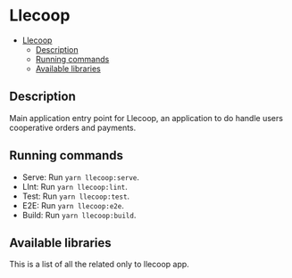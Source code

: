 # Llecoop

- [Llecoop](#llecoop)
  - [Description](#description)
  - [Running commands](#running-commands)
  - [Available libraries](#available-libraries)

## Description

Main application entry point for Llecoop, an application to do handle users cooperative orders and payments.

## Running commands

- Serve: Run `yarn llecoop:serve`.
- LInt: Run `yarn llecoop:lint`.
- Test: Run `yarn llecoop:test`.
- E2E: Run `yarn llecoop:e2e`.
- Build: Run `yarn llecoop:build`.

## Available libraries

This is a list of all the related only to llecoop app.
